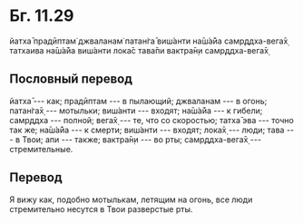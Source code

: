 # Бг. 11.29

йатха̄ прадӣптам̇ джваланам̇ патан̇га̄ виш́анти на̄ш́а̄йа самр̣ддха-вега̄х̣ татхаива
на̄ш́а̄йа виш́анти лока̄с тава̄пи вактра̄н̣и самр̣ддха-вега̄х̣

## Пословный перевод

йатха̄ --- как; прадӣптам --- в пылающий; джваланам --- в огонь; патан̇га̄х̣
--- мотыльки; виш́анти --- входят; на̄ш́а̄йа --- к гибели; самр̣ддха ---
полной; вега̄х̣ --- те, что со скоростью; татха̄ эва --- точно так же;
на̄ш́а̄йа --- к смерти; виш́анти --- входят; лока̄х̣ --- люди; тава --- в
Твои; апи --- также; вактра̄н̣и --- во рты; самр̣ддха-вега̄х̣ ---
стремительные.

## Перевод

Я вижу как, подобно мотылькам, летящим на огонь, все люди стремительно
несутся в Твои разверстые рты.
